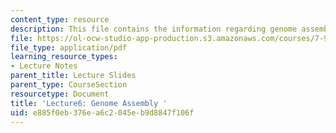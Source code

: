 ```yaml
---
content_type: resource
description: This file contains the information regarding genome assembly.
file: https://ol-ocw-studio-app-production.s3.amazonaws.com/courses/7-91j-foundations-of-computational-and-systems-biology-spring-2014/e885f0eb376ea6c2045eb9d8847f106f_MIT7_91JS14_Lecture6.pdf
file_type: application/pdf
learning_resource_types:
- Lecture Notes
parent_title: Lecture Slides
parent_type: CourseSection
resourcetype: Document
title: 'Lecture6: Genome Assembly '
uid: e885f0eb-376e-a6c2-045e-b9d8847f106f
---
```

